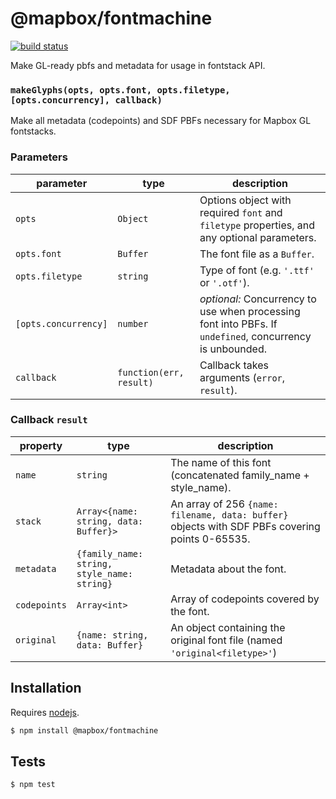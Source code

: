 # @mapbox/fontmachine

[![build status](https://secure.travis-ci.org/mapbox/fontmachine.png)](http://travis-ci.org/mapbox/fontmachine)

Make GL-ready pbfs and metadata for usage in fontstack API.


### `makeGlyphs(opts, opts.font, opts.filetype, [opts.concurrency], callback)`

Make all metadata (codepoints) and SDF PBFs necessary for Mapbox GL fontstacks.

### Parameters

| parameter            | type                     | description                                                                                                                                                                                                                                                                                                                                                                                                                                                                         |
| -------------------- | ------------------------ | ----------------------------------------------------------------------------------------------------------------------------------------------------------------------------------------------------------------------------------------------------------------------------------------------------------------------------------------------------------------------------------------------------------------------------------------------------------------------------------- |
| `opts`               | `Object`                   | Options object with required `font` and `filetype` properties, and any optional parameters.                                                                                                                                                                                                                                                                                                                                                                                         |
| `opts.font`          | `Buffer`                   | The font file as a `Buffer`.                                                                                                                                                                                                                                                                                                                                                                                                                                                        |
| `opts.filetype`      | `string`                   | Type of font (e.g. `'.ttf'` or `'.otf'`).                                                                                                                                                                                                                                                                                                                                                                                                                                           |
| `[opts.concurrency]` | `number`                   | _optional:_ Concurrency to use when processing font into PBFs. If `undefined`, concurrency is unbounded.                                                                                                                                                                                                                                                                                                                                                                            |
| `callback`           | `function(err, result)` | Callback takes arguments (`error`, `result`).

### Callback `result`

| property   | type                                  | description                                                                                 |
| ---------- | ------------------------------------- | ------------------------------------------------------------------------------------------- |
| `name`     | `string`                              | The name of this font (concatenated family_name + style_name).                              |
| `stack`    | `Array<{name: string, data: Buffer}>` | An array of 256 `{name: filename, data: buffer}` objects with SDF PBFs covering points 0-65535. |
| `metadata` | `{family_name: string, style_name: string}`                              | Metadata about the font.                                  |
| `codepoints` | `Array<int>` | Array of codepoints covered by the font.
| `original` | `{name: string, data: Buffer}`        | An object containing the original font file (named `'original<filetype>'`)                 |

## Installation

Requires [nodejs](http://nodejs.org/).

```sh
$ npm install @mapbox/fontmachine
```

## Tests

```sh
$ npm test
```


